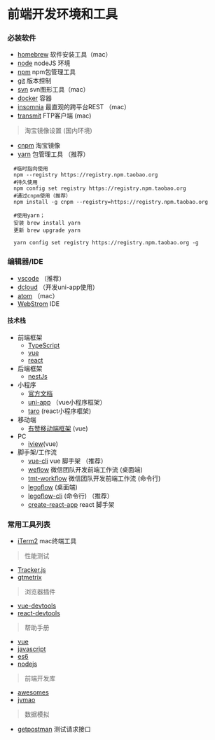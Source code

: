 #  前端开发环境和工具

### 必装软件

- [homebrew](https://brew.sh/)  软件安装工具（mac）
- [node](https://nodejs.org/zh-cn/) nodeJS 环境
- [npm](https://nodejs.org/zh-cn/)     npm包管理工具
- [git](https://git-scm.com/) 版本控制
- [svn](https://www.smartsvn.com/)  svn图形工具（mac）
- [docker](https://www.docker.com/) 容器
- [insomnia](https://insomnia.rest/download/#mac) 最直观的跨平台REST （mac）
- [transmit](https://transmit.en.softonic.com/mac?ex=CAT-801.2)  FTP客户端 (mac)
 
> 淘宝镜像设置 (国内环境)

- [cnpm](https://npm.taobao.org/) 淘宝镜像
- [yarn](https://yarn.bootcss.com/) 包管理工具 （推荐）

```
  #临时指向使用
  npm --registry https://registry.npm.taobao.org
  #持久使用
  npm config set registry https://registry.npm.taobao.org
  #通过cnpm使用（推荐）
  npm install -g cnpm --registry=https://registry.npm.taobao.org

  #使用yarn；
  安装 brew install yarn
  更新 brew upgrade yarn

  yarn config set registry https://registry.npm.taobao.org -g

```
### 编辑器/IDE

- [vscode](https://code.visualstudio.com/) （推荐）  
- [dcloud](https://www.dcloud.io/)  （开发uni-app使用）
- [atom](https://atom.io/) （mac）
- [WebStrom](https://www.jetbrains.com/webstorm/)  IDE

#### 技术栈

- 前端框架
  - [TypeScript](https://www.tslang.cn/)
  - [vue](https://vuefe.cn/) 
  - [react](https://react.docschina.org/)
- 后端框架
  - [nestJs](https://exlley.gitbooks.io/nest-js/content/)
- 小程序
  - [官方文档](https://developers.weixin.qq.com/miniprogram/dev/framework/) 
  - [uni-app](https://uniapp.dcloud.io/) （vue小程序框架）
  - [taro](https://taro.aotu.io/) (react小程序框架)
- 移动端
  - [有赞移动端框架](https://youzan.github.io/vant/#/zh-CN/style)  (vue)
- PC
  - [iview](https://www.iviewui.com/)(vue) 
- 脚手架/工作流
  - [vue-cli](https://cli.vuejs.org/) vue 脚手架 （推荐）
  - [weflow](https://weflow.io/) 微信团队开发前端工作流 (桌面端)
  - [tmt-workflow](https://github.com/Tencent/tmt-workflow) 微信团队开发前端工作流 (命令行)
  - [legoflow](https://legoflow.com)   (桌面端)
  - [legoflow-cli](https://github.com/legoflow/legoflow-cli)   (命令行) （推荐）
  - [create-react-app](https://github.com/facebook/create-react-app) react 脚手架

### 常用工具列表

- [iTerm2](https://www.iterm2.com/) mac终端工具

> 性能测试
- [Tracker.js](https://ucren.com/tracker/docs/#quickstart)
- [gtmetrix](https://gtmetrix.com/ )
> 浏览器插件
- [vue-devtools](https://github.com/vuejs/vue-devtools)  
- [react-devtools](https://github.com/facebook/react-devtools/)
> 帮助手册
- [vue](https://vuefe.cn/)
- [javascript](http://javascript.ruanyifeng.com/)  
- [es6](http://es6.ruanyifeng.com/)  
- [nodejs](http://nodejs.cn/)  
> 前端开发库
- [awesomes](https://www.awesomes.cn/)  
- [jvmao](http://jvmao.net/recommend)  
> 数据模拟
- [getpostman](https://www.getpostman.com/) 测试请求接口
